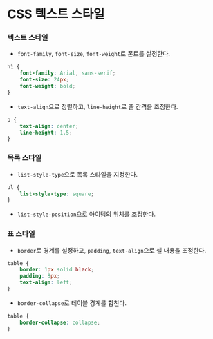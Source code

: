 # CSS 텍스트 스타일

### 텍스트 스타일
* `font-family`, `font-size`, `font-weight`로 폰트를 설정한다. 
```css
h1 {
    font-family: Arial, sans-serif;
    font-size: 24px;
    font-weight: bold;
}
```
* `text-align`으로 정렬하고, `line-height`로 줄 간격을 조정한다. 
```css
p {
    text-align: center;
    line-height: 1.5;
}
```

### 목록 스타일
* `list-style-type`으로 목록 스타일을 지정한다. 
```css
ul {
    list-style-type: square;
}
```
* `list-style-position`으로 아이템의 위치를 조정한다.

### 표 스타일
* `border`로 경계를 설정하고, `padding`, `text-align`으로 셀 내용을 조정한다. 
```css
table {
    border: 1px solid black;
    padding: 8px;
    text-align: left;
}
```
* `border-collapse`로 테이블 경계를 합친다.
```css
table {
    border-collapse: collapse;
}
```